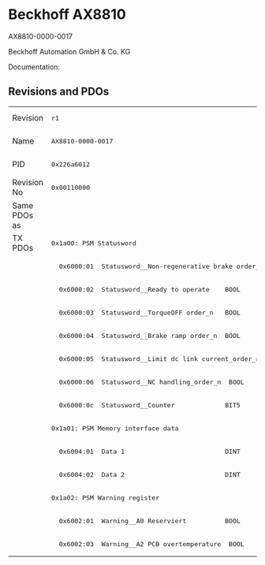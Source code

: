 # Beckhoff AX8810

AX8810-0000-0017

Beckhoff Automation GmbH & Co. KG

Documentation: <a href=""></a>

## Revisions and PDOs
<table>
<tr >
<td class="first">Revision</td>
<td ><pre>r1</pre></td>
</tr>
<tr >
<td class="first">Name</td>
<td ><pre>AX8810-0000-0017</pre></td>
</tr>
<tr >
<td class="first">PID</td>
<td ><pre>0x226a6012</pre></td>
</tr>
<tr >
<td class="first">Revision No</td>
<td ><pre>0x00110000</pre></td>
</tr>
<tr >
<td class="first">Same PDOs as</td>
<td ></td>
</tr>
<tr class="txpdo pdosection">
<td class="first" rowspan=14 valign=top>TX PDOs</td>
<td><pre>0x1a00: PSM Statusword</pre></td>
<td></td>
</tr>
<tr class="txpdo">
<td class="first"><pre>  0x6000:01  Statusword__Non-regenerative brake order_n  BOOL</pre></td>
</tr>
<tr class="txpdo">
<td class="first"><pre>  0x6000:02  Statusword__Ready to operate    BOOL</pre></td>
</tr>
<tr class="txpdo">
<td class="first"><pre>  0x6000:03  Statusword__TorqueOFF order_n   BOOL</pre></td>
</tr>
<tr class="txpdo">
<td class="first"><pre>  0x6000:04  Statusword__Brake ramp order_n  BOOL</pre></td>
</tr>
<tr class="txpdo">
<td class="first"><pre>  0x6000:05  Statusword__Limit dc link current_order_n  BOOL</pre></td>
</tr>
<tr class="txpdo">
<td class="first"><pre>  0x6000:06  Statusword__NC handling_order_n  BOOL</pre></td>
</tr>
<tr class="txpdo">
<td class="first"><pre>  0x6000:0c  Statusword__Counter             BIT5</pre></td>
</tr>
<tr class="txpdo pdosection">
<td class="first"><pre>0x1a01: PSM Memory interface data</pre></td>
</tr>
<tr class="txpdo">
<td class="first"><pre>  0x6004:01  Data 1                          DINT</pre></td>
</tr>
<tr class="txpdo">
<td class="first"><pre>  0x6004:02  Data 2                          DINT</pre></td>
</tr>
<tr class="txpdo pdosection">
<td class="first"><pre>0x1a02: PSM Warning register</pre></td>
</tr>
<tr class="txpdo">
<td class="first"><pre>  0x6002:01  Warning__A0 Reserviert          BOOL</pre></td>
</tr>
<tr class="txpdo">
<td class="first"><pre>  0x6002:03  Warning__A2 PCB overtemperature  BOOL</pre></td>
</tr>
</table>
